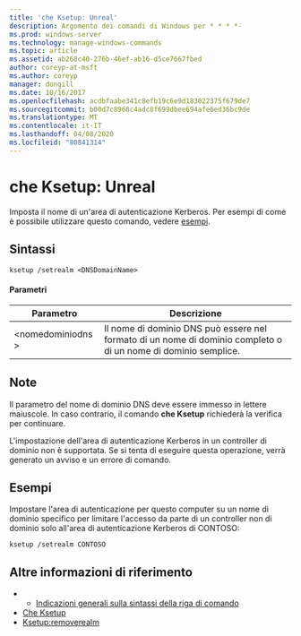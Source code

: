 ```yaml
---
title: 'che Ksetup: Unreal'
description: Argomento dei comandi di Windows per * * * *-
ms.prod: windows-server
ms.technology: manage-windows-commands
ms.topic: article
ms.assetid: ab268c40-276b-46ef-ab16-d5ce7667fbed
author: coreyp-at-msft
ms.author: coreyp
manager: dongill
ms.date: 10/16/2017
ms.openlocfilehash: acdbfaabe341c8efb19c6e9d183022375f679de7
ms.sourcegitcommit: b00d7c8968c4adc8f699dbee694afe6ed36bc9de
ms.translationtype: MT
ms.contentlocale: it-IT
ms.lasthandoff: 04/08/2020
ms.locfileid: "80841314"
---
```

# <a name="ksetupsetrealm"></a>che Ksetup: Unreal



Imposta il nome di un'area di autenticazione Kerberos. Per esempi di come è possibile utilizzare questo comando, vedere [esempi](#BKMK_Examples).

## <a name="syntax"></a>Sintassi

```
ksetup /setrealm <DNSDomainName>
```

#### <a name="parameters"></a>Parametri

|Parametro|Descrizione|
|---------|-----------|
|\<nomedominiodns >|Il nome di dominio DNS può essere nel formato di un nome di dominio completo o di un nome di dominio semplice.|

## <a name="remarks"></a>Note

Il parametro del nome di dominio DNS deve essere immesso in lettere maiuscole. In caso contrario, il comando **che Ksetup** richiederà la verifica per continuare.

L'impostazione dell'area di autenticazione Kerberos in un controller di dominio non è supportata. Se si tenta di eseguire questa operazione, verrà generato un avviso e un errore di comando.

## <a name="examples"></a><a name=BKMK_Examples></a>Esempi

Impostare l'area di autenticazione per questo computer su un nome di dominio specifico per limitare l'accesso da parte di un controller non di dominio solo all'area di autenticazione Kerberos di CONTOSO:
```
ksetup /setrealm CONTOSO
```

## <a name="additional-references"></a>Altre informazioni di riferimento

-   - [Indicazioni generali sulla sintassi della riga di comando](command-line-syntax-key.md)
-   [Che Ksetup](ksetup.md)
-   [Ksetup:removerealm](ksetup-removerealm.md)